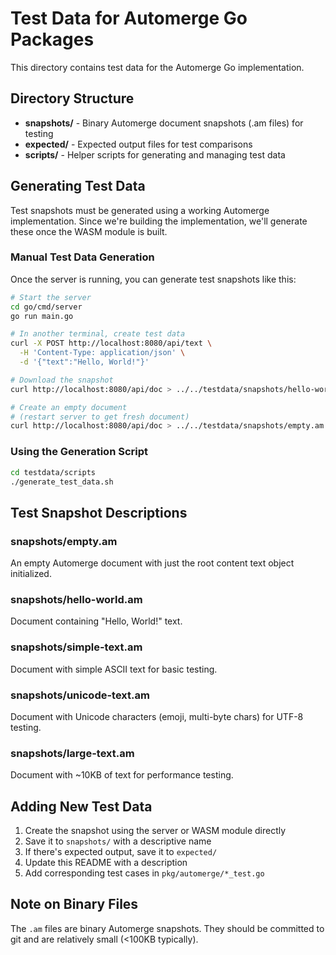 # Test Data for Automerge Go Packages

This directory contains test data for the Automerge Go implementation.

## Directory Structure

- **snapshots/** - Binary Automerge document snapshots (.am files) for testing
- **expected/** - Expected output files for test comparisons
- **scripts/** - Helper scripts for generating and managing test data

## Generating Test Data

Test snapshots must be generated using a working Automerge implementation. Since we're building the implementation, we'll generate these once the WASM module is built.

### Manual Test Data Generation

Once the server is running, you can generate test snapshots like this:

```bash
# Start the server
cd go/cmd/server
go run main.go

# In another terminal, create test data
curl -X POST http://localhost:8080/api/text \
  -H 'Content-Type: application/json' \
  -d '{"text":"Hello, World!"}'

# Download the snapshot
curl http://localhost:8080/api/doc > ../../testdata/snapshots/hello-world.am

# Create an empty document
# (restart server to get fresh document)
curl http://localhost:8080/api/doc > ../../testdata/snapshots/empty.am
```

### Using the Generation Script

```bash
cd testdata/scripts
./generate_test_data.sh
```

## Test Snapshot Descriptions

### snapshots/empty.am
An empty Automerge document with just the root content text object initialized.

### snapshots/hello-world.am
Document containing "Hello, World!" text.

### snapshots/simple-text.am
Document with simple ASCII text for basic testing.

### snapshots/unicode-text.am
Document with Unicode characters (emoji, multi-byte chars) for UTF-8 testing.

### snapshots/large-text.am
Document with ~10KB of text for performance testing.

## Adding New Test Data

1. Create the snapshot using the server or WASM module directly
2. Save it to `snapshots/` with a descriptive name
3. If there's expected output, save it to `expected/`
4. Update this README with a description
5. Add corresponding test cases in `pkg/automerge/*_test.go`

## Note on Binary Files

The `.am` files are binary Automerge snapshots. They should be committed to git and are relatively small (<100KB typically).
